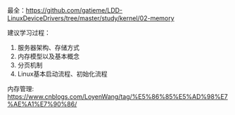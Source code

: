 最全：https://github.com/gatieme/LDD-LinuxDeviceDrivers/tree/master/study/kernel/02-memory

建议学习过程：

1. 服务器架构、存储方式
2. 内存模型以及基本概念
3. 分页机制
4. Linux基本启动流程、初始化流程


内存管理: https://www.cnblogs.com/LoyenWang/tag/%E5%86%85%E5%AD%98%E7%AE%A1%E7%90%86/



